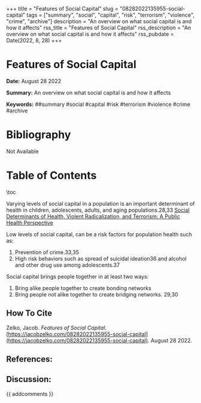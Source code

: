 +++
title = "Features of Social Capital"
slug = "08282022135955-social-capital"
tags = ["summary", "social", "capital", "risk", "terrorism", "violence", "crime", "archive"]
description = "An overview on what social capital is and how it affects"
rss_title = "Features of Social Capital"
rss_description = "An overview on what social capital is and how it affects"
rss_pubdate = Date(2022, 8, 28)
+++



Features of Social Capital
=========

**Date:** August 28 2022

**Summary:** An overview on what social capital is and how it affects

**Keywords:** ##summary #social #capital #risk #terrorism #violence #crime #archive

Bibliography
==========

Not Available

Table of Contents
=========

\toc

Varying levels of social capital in a population is an important determinant of health in children, adolescents, adults, and aging populations.28,33 [Social Determinants of Health, Violent Radicalization, and Terrorism: A Public Health Perspective](/08192022115354-health-terrorism-factors.md)

Low levels of social capital, can be a risk factors for population health such as:

1. Prevention of crime.33,35
2. High risk behaviors such as spread of suicidal ideation36 and alcohol and other drug use among adolescents.37

Social capital brings people together in at least two ways:

1. Bring alike people together to create bonding networks
2. Bring people not alike together to create bridging networks. 29,30
## How To Cite

 Zelko, Jacob. _Features of Social Capital_. [https://jacobzelko.com/08282022135955-social-capital](https://jacobzelko.com/08282022135955-social-capital). August 28 2022.
## References:
## Discussion: 

{{ addcomments }}

